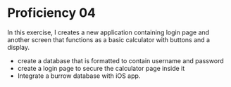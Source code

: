 # Proficiency 04
In this exercise, I creates a new application containing login page and another screen that
functions as a basic calculator with buttons and a display.

- create a database that is formatted to contain username and password
- create a login page to secure the calculator page inside it
- Integrate a burrow database with iOS app.


